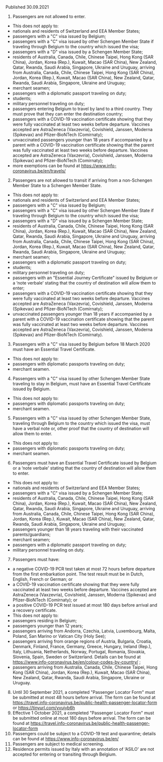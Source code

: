Published 30.09.2021
1. Passengers are not allowed to enter.
- This does not apply to:
- nationals and residents of Switzerland and EEA Member States;
- passengers with a "C" visa issued by Belgium;
- passengers with a "C" visa issued by other Schengen Member State if traveling through Belgium to the country which issued the visa;
- passengers with a "D" visa issued by a Schengen Member State;
- residents of Australia, Canada, Chile, Chinese Taipei, Hong Kong (SAR China), Jordan, Korea (Rep.), Kuwait, Macao (SAR China), New Zealand, Qatar, Rwanda, Saudi Arabia, Singapore, Ukraine and Uruguay, arriving from Australia, Canada, Chile, Chinese Taipei, Hong Kong (SAR China), Jordan, Korea (Rep.), Kuwait, Macao (SAR China), New Zealand, Qatar, Rwanda, Saudi Arabia, Singapore, Ukraine and Uruguay;
- merchant seamen;
- passengers with a diplomatic passport traveling on duty;
- students;
- military personnel traveling on duty;
- passengers entering Belgium to travel by land to a third country. They must prove that they can enter the destination country;
- passengers with a COVID-19 vaccination certificate showing that they were fully vaccinated at least two weeks before departure. Vaccines accepted are AstraZeneca (Vaxzevria), Covishield, Janssen, Moderna (Spikevax) and Pfizer-BioNTech (Comirnaty);
- unvaccinated passengers younger than 18 years if accompanied by a parent with a COVID-19 vaccination certificate showing that the parent was fully vaccinated at least two weeks before departure. Vaccines accepted are AstraZeneca (Vaxzevria), Covishield, Janssen, Moderna (Spikevax) and Pfizer-BioNTech (Comirnaty);
- more exemptions can be found at <a href="https://www.info-coronavirus.be/en/travels/">https://www.info-coronavirus.be/en/travels/</a>
2. Passengers are not allowed to transit if arriving from a non-Schengen Member State to a Schengen Member State.
- This does not apply to:
- nationals and residents of Switzerland and EEA Member States;
- passengers with a "C" visa issued by Belgium;
- passengers with a "C" visa issued by other Schengen Member State if traveling through Belgium to the country which issued the visa;
- passengers with a "D" visa issued by a Schengen Member State;
- residents of Australia, Canada, Chile, Chinese Taipei, Hong Kong (SAR China), Jordan, Korea (Rep.), Kuwait, Macao (SAR China), New Zealand, Qatar, Rwanda, Saudi Arabia, Singapore, Ukraine and Uruguay, arriving from Australia, Canada, Chile, Chinese Taipei, Hong Kong (SAR China), Jordan, Korea (Rep.), Kuwait, Macao (SAR China), New Zealand, Qatar, Rwanda, Saudi Arabia, Singapore, Ukraine and Uruguay;
- merchant seamen;
- passengers with a diplomatic passport traveling on duty;
- students;
- military personnel traveling on duty;
- passengers with an "Essential Journey Certificate" issued by Belgium or a ‘note verbale' stating that the country of destination will allow them to enter;
- passengers with a COVID-19 vaccination certificate showing that they were fully vaccinated at least two weeks before departure. Vaccines accepted are AstraZeneca (Vaxzevria), Covishield, Janssen, Moderna (Spikevax) and Pfizer-BioNTech (Comirnaty);
- unvaccinated passengers younger than 18 years if accompanied by a parent with a COVID-19 vaccination certificate showing that the parent was fully vaccinated at least two weeks before departure. Vaccines accepted are AstraZeneca (Vaxzevria), Covishield, Janssen, Moderna (Spikevax) and Pfizer-BioNTech (Comirnaty).
3. Passengers with a "C" visa issued by Belgium before 18 March 2020 must have an Essential Travel Certificate.
- This does not apply to:
- passengers with diplomatic passports traveling on duty;
- merchant seamen.
4. Passengers with a "C" visa issued by other Schengen Member State traveling to stay in Belgium, must have an Essential Travel Certificate issued by Belgium.
- This does not apply to:
- passengers with diplomatic passports traveling on duty;
- merchant seamen.
5. Passengers with a "C" visa issued by other Schengen Member State, traveling through Belgium to the country which issued the visa, must have a verbal note or, other proof that the country of destination will allow them to enter.
- This does not apply to:
- passengers with diplomatic passports traveling on duty;
- merchant seamen.
6. Passengers must have an Essential Travel Certificate issued by Belgium or a ‘note verbale' stating that the country of destination will allow them to enter.
- This does not apply to:
- nationals and residents of Switzerland and EEA Member States;
- passengers with a "C" visa issued by a Schengen Member State;
- residents of Australia, Canada, Chile, Chinese Taipei, Hong Kong (SAR China), Jordan, Korea (Rep.), Kuwait, Macao (SAR China), New Zealand, Qatar, Rwanda, Saudi Arabia, Singapore, Ukraine and Uruguay, arriving from Australia, Canada, Chile, Chinese Taipei, Hong Kong (SAR China), Jordan, Korea (Rep.), Kuwait, Macao (SAR China), New Zealand, Qatar, Rwanda, Saudi Arabia, Singapore, Ukraine and Uruguay;
- passengers younger than 18 years traveling with their vaccinated parents/guardians;
- merchant seamen;
- passengers with a diplomatic passport traveling on duty;
- military personnel traveling on duty.
7. Passengers must have:
- a negative COVID-19 PCR test taken at most 72 hours before departure from the first embarkation point. The test result must be in Dutch, English, French or German; or
- a COVID-19 vaccination certificate showing that they were fully vaccinated at least two weeks before departure. Vaccines accepted are AstraZeneca (Vaxzevria), Covishield, Janssen, Moderna (Spikevax) and Pfizer-BioNTech (Comirnaty); or
- a positive COVID-19 PCR test issued at most 180 days before arrival and a recovery certificate.
- This does not apply to:
- passengers residing in Belgium;
- passengers younger than 12 years;
- passengers arriving from Andorra, Czechia, Latvia, Luxembourg, Malta, Poland, San Marino or Vatican City (Holy See);
- passengers arriving from orange regions of Austria, Bulgaria, Croatia, Denmark, Finland, France, Germany, Greece, Hungary, Ireland (Rep.), Italy, Lithuania, Netherlands, Norway, Portugal, Romania, Slovakia, Slovenia, Spain, Sweden or Switzerland. Details can be found at <a href="https://www.info-coronavirus.be/en/colour-codes-by-country/">https://www.info-coronavirus.be/en/colour-codes-by-country/</a> ;
- passengers arriving from Australia, Canada, Chile, Chinese Taipei, Hong Kong (SAR China), Jordan, Korea (Rep.), Kuwait, Macao (SAR China), New Zealand, Qatar, Rwanda, Saudi Arabia, Singapore, Ukraine or Uruguay.
8. Until 30 September 2021, a completed "Passenger Locator Form" must be submitted at most 48 hours before arrival. The form can be found at <a href="https://travel.info-coronavirus.be/public-health-passenger-locator-form">https://travel.info-coronavirus.be/public-health-passenger-locator-form</a> or <a href="https://tinyurl.com/yvujyb6h">https://tinyurl.com/yvujyb6h</a>
9. Effective 1 October 2021, a completed "Passenger Locator Form" must be submitted online at most 180 days before arrival. The form can be found at <a href="https://travel.info-coronavirus.be/public-health-passenger-locator-form">https://travel.info-coronavirus.be/public-health-passenger-locator-form</a>
10. Passengers could be subject to a COVID-19 test and quarantine; details can be found at <a href="https://www.info-coronavirus.be/en/">https://www.info-coronavirus.be/en/</a>
11. Passengers are subject to medical screening.
12. Residence permits issued by Italy with an annotation of ‘ASILO' are not accepted for entering or transiting through Belgium.